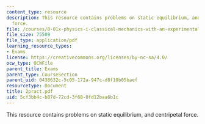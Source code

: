 ```yaml
---
content_type: resource
description: This resource contains problems on static equilibrium, and centripetal
  force.
file: /courses/8-01x-physics-i-classical-mechanics-with-an-experimental-focus-fall-2002/5cf3bb4cb87d72cd3f680fd12baa6b1c_2pract.pdf
file_size: 75509
file_type: application/pdf
learning_resource_types:
- Exams
license: https://creativecommons.org/licenses/by-nc-sa/4.0/
ocw_type: OCWFile
parent_title: Exams
parent_type: CourseSection
parent_uid: 0438632c-5c05-172a-947c-d8f10b05baef
resourcetype: Document
title: 2pract.pdf
uid: 5cf3bb4c-b87d-72cd-3f68-0fd12baa6b1c
---
```

This resource contains problems on static equilibrium, and centripetal force.